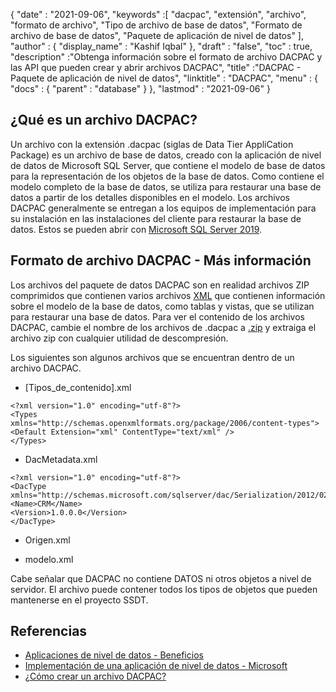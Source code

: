 {
  "date" : "2021-09-06",
  "keywords" :[ "dacpac", "extensión", "archivo", "formato de archivo", "Tipo de archivo de base de datos", "Formato de archivo de base de datos", "Paquete de aplicación de nivel de datos" ],
  "author" : {
    "display_name" : "Kashif Iqbal"
},
  "draft" : "false",
  "toc" : true,
  "description" :"Obtenga información sobre el formato de archivo DACPAC y las API que pueden crear y abrir archivos DACPAC",
  "title" :"DACPAC - Paquete de aplicación de nivel de datos",
  "linktitle" : "DACPAC",
  "menu" : {
    "docs" : {
      "parent" : "database"
}
},
  "lastmod" : "2021-09-06"
}

## ¿Qué es un archivo DACPAC?

Un archivo con la extensión .dacpac (siglas de Data Tier AppliCation Package) es un archivo de base de datos, creado con la aplicación de nivel de datos de Microsoft SQL Server, que contiene el modelo de base de datos para la representación de los objetos de la base de datos. Como contiene el modelo completo de la base de datos, se utiliza para restaurar una base de datos a partir de los detalles disponibles en el modelo. Los archivos DACPAC generalmente se entregan a los equipos de implementación para su instalación en las instalaciones del cliente para restaurar la base de datos. Estos se pueden abrir con
[Microsoft SQL Server 2019](https://www.microsoft.com/en-us/sql-server/sql-server-2019).

## Formato de archivo DACPAC - Más información

Los archivos del paquete de datos DACPAC son en realidad archivos ZIP comprimidos que contienen varios archivos [XML](/es/web/xml/) que contienen información sobre el modelo de la base de datos, como tablas y vistas, que se utilizan para restaurar una base de datos. Para ver el contenido de los archivos DACPAC, cambie el nombre de los archivos de .dacpac a [.zip](/es/compression/zip/) y extraiga el archivo zip con cualquier utilidad de descompresión.

Los siguientes son algunos archivos que se encuentran dentro de un archivo DACPAC.

* [Tipos_de_contenido].xml
```
<?xml version="1.0" encoding="utf-8"?>
<Types
xmlns="http://schemas.openxmlformats.org/package/2006/content-types">
<Default Extension="xml" ContentType="text/xml" />
</Types>
```
* DacMetadata.xml

```
<?xml version="1.0" encoding="utf-8"?>
<DacType xmlns="http://schemas.microsoft.com/sqlserver/dac/Serialization/2012/02">
<Name>CRM</Name>
<Version>1.0.0.0</Version>
</DacType>
```
* Origen.xml

* modelo.xml

Cabe señalar que DACPAC no contiene DATOS ni otros objetos a nivel de servidor. El archivo puede contener todos los tipos de objetos que pueden mantenerse en el proyecto SSDT.

## Referencias

* [Aplicaciones de nivel de datos - Beneficios](https://learn.microsoft.com/en-us/sql/relational-databases/data-tier-applications/data-tier-applications?view=sql-server-ver15)
* [Implementación de una aplicación de nivel de datos - Microsoft](https://learn.microsoft.com/en-us/sql/relational-databases/data-tier-applications/deploy-a-data-tier-application)
* [¿Cómo crear un archivo DACPAC?](https://sqlplayer.net/2018/10/how-to-create-dacpac-file/)

